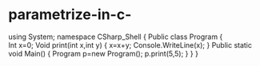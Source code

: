 # parametrize-in-c-
using System;
namespace CSharp_Shell
{
           Public class Program 
    {  
    Int x=0;
    Void print(int x,int y)
    	{
    		x=x+y;
    	Console.WriteLine(x);
    	}
        Public static void Main() 
     {
        	Program p=new Program();
           p.print(5,5);
           }     }    }
